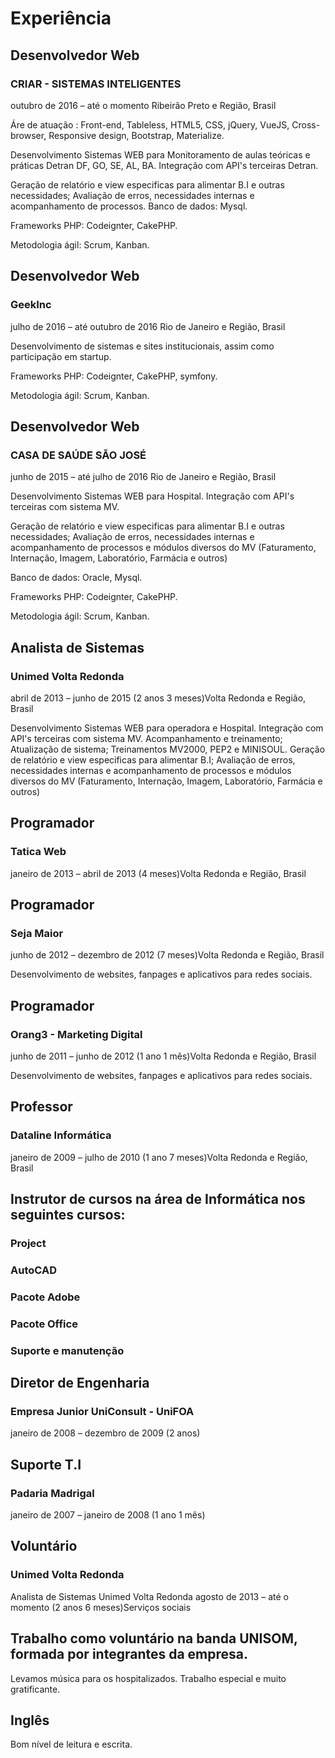 # Experiência


## Desenvolvedor Web
### CRIAR - SISTEMAS INTELIGENTES
outubro de 2016 – até o momento Ribeirão Preto e Região, Brasil


Áre de atuação : Front-end, Tableless, HTML5, CSS, jQuery, VueJS, Cross-browser, Responsive design, Bootstrap, Materialize.

Desenvolvimento Sistemas WEB para Monitoramento de aulas teóricas e práticas Detran DF, GO, SE, AL, BA.
Integração com API's terceiras Detran.

Geração de relatório e view especificas para alimentar B.I e outras necessidades;
Avaliação de erros, necessidades internas e acompanhamento de processos.
Banco de dados:  Mysql.




Frameworks PHP: Codeignter, CakePHP.

Metodologia ágil: Scrum, Kanban.


## Desenvolvedor Web
### GeekInc
julho de 2016 – até outubro de 2016 Rio de Janeiro e Região, Brasil

Desenvolvimento de sistemas e sites institucionais, assim como participação em startup.

Frameworks PHP: Codeignter, CakePHP, symfony.

Metodologia ágil: Scrum, Kanban.


## Desenvolvedor Web
### CASA DE SAÚDE SÃO JOSÉ
junho de 2015 – até julho de 2016 Rio de Janeiro e Região, Brasil

Desenvolvimento Sistemas WEB para Hospital.
Integração com API's terceiras com sistema MV.

Geração de relatório e view especificas para alimentar B.I e outras necessidades;
Avaliação de erros, necessidades internas e acompanhamento de processos e módulos diversos do MV (Faturamento, Internação, Imagem, Laboratório, Farmácia e outros)

Banco de dados: Oracle, Mysql.

Frameworks PHP: Codeignter, CakePHP.

Metodologia ágil: Scrum, Kanban.

## Analista de Sistemas
### Unimed Volta Redonda
abril de 2013 – junho de 2015 (2 anos 3 meses)Volta Redonda e Região, Brasil

Desenvolvimento Sistemas WEB para operadora e Hospital.
Integração com API's terceiras com sistema MV.
Acompanhamento e treinamento;
Atualização de sistema;
Treinamentos MV2000, PEP2 e MINISOUL.
Geração de relatório e view especificas para alimentar B.I;
Avaliação de erros, necessidades internas e acompanhamento de processos e módulos diversos do MV (Faturamento, Internação, Imagem, Laboratório, Farmácia e outros)


## Programador
### Tatica Web
janeiro de 2013 – abril de 2013 (4 meses)Volta Redonda e Região, Brasil


## Programador
### Seja Maior
junho de 2012 – dezembro de 2012 (7 meses)Volta Redonda e Região, Brasil

Desenvolvimento de websites, fanpages e aplicativos para redes sociais.


## Programador
### Orang3 - Marketing Digital
junho de 2011 – junho de 2012 (1 ano 1 mês)Volta Redonda e Região, Brasil

Desenvolvimento de websites, fanpages e aplicativos para redes sociais.


## Professor
### Dataline Informática
janeiro de 2009 – julho de 2010 (1 ano 7 meses)Volta Redonda e Região, Brasil

## Instrutor de cursos na área de Informática nos seguintes cursos:

### Project
### AutoCAD
### Pacote Adobe
### Pacote Office
### Suporte e manutenção


## Diretor de Engenharia
### Empresa Junior UniConsult - UniFOA
janeiro de 2008 – dezembro de 2009 (2 anos)


## Suporte T.I
### Padaria Madrigal
janeiro de 2007 – janeiro de 2008 (1 ano 1 mês)

## Voluntário
### Unimed Volta Redonda
Analista de Sistemas
Unimed Volta Redonda
agosto de 2013 – até o momento (2 anos 6 meses)Serviços sociais

## Trabalho como voluntário na banda UNISOM, formada por integrantes da empresa.
Levamos música para os hospitalizados.
Trabalho especial e muito gratificante.

## Inglês
Bom nível de leitura e escrita. 




